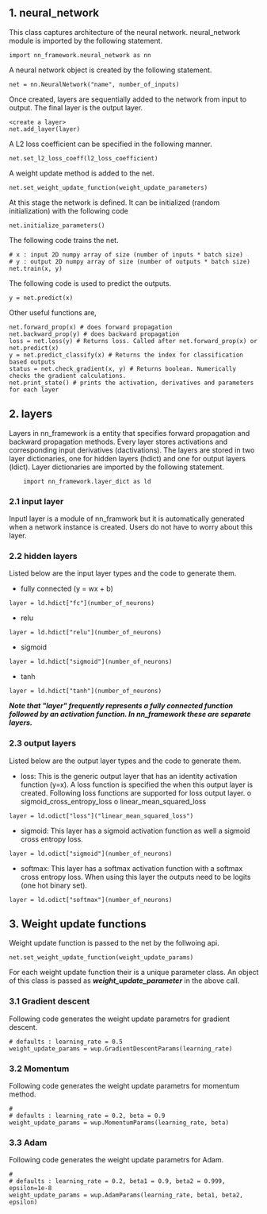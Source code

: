 ## 1. neural_network
This class captures architecture of the neural network. neural_network module is imported by the following statement.
```
import nn_framework.neural_network as nn

```
A neural network object is created by the following statement.
```
net = nn.NeuralNetwork("name", number_of_inputs)
```
Once created, layers are sequentially added to the network from input to output. The final layer is the output layer.
```
<create a layer>
net.add_layer(layer)
```
A L2 loss coefficient can be specified in the following manner.
```
net.set_l2_loss_coeff(l2_loss_coefficient)
```
A weight update method is added to the net.
```
net.set_weight_update_function(weight_update_parameters)
```
At this stage the network is defined. It can be initialized (random initialization) with the following code
```
net.initialize_parameters()
```
The following code trains the net.
```
# x : input 2D numpy array of size (number of inputs * batch size)
# y : output 2D numpy array of size (number of outputs * batch size)
net.train(x, y) 
```
The following code is used to predict the outputs.
```
y = net.predict(x) 
```
Other useful functions are,
```
net.forward_prop(x) # does forward propagation
net.backward_prop(y) # does backward propagation
loss = net.loss(y) # Returns loss. Called after net.forward_prop(x) or net.predict(x)
y = net.predict_classify(x) # Returns the index for classification based outputs
status = net.check_gradient(x, y) # Returns boolean. Numerically checks the gradient calculations.
net.print_state() # prints the activation, derivatives and parameters for each layer
```
## 2. layers
Layers in nn_framework is a entity that specifies forward propagation and backward propagation methods. Every layer stores activations and corresponding input derivatives (dactivations). The layers are stored in two layer dictionaries, one for hidden layers (hdict) and one for output layers (ldict). Layer dictionaries are imported by the following statement.
```
    import nn_framework.layer_dict as ld
```

### 2.1 input layer
Inputl layer is a module of nn_framwork but it is automatically generated when a network instance is created. Users do not have to worry about this layer.

### 2.2 hidden layers
Listed below are the input layer types and the code to generate them.
* fully connected (y = wx + b)
```
layer = ld.hdict["fc"](number_of_neurons)
```
* relu
```
layer = ld.hdict["relu"](number_of_neurons)
```
* sigmoid
```
layer = ld.hdict["sigmoid"](number_of_neurons)
```
* tanh
```
layer = ld.hdict["tanh"](number_of_neurons)
```

**_Note that "layer" frequently represents a fully connected function followed by an activation function. In nn_framework these are separate layers._**

### 2.3 output layers
Listed below are the output layer types and the code to generate them.
* loss: This is the generic output layer that has an identity activation function (y=x). A loss function is specified the when this output layer is created. Following loss functions are supported for loss output layer.
o sigmoid_cross_entropy_loss
o linear_mean_squared_loss
```
layer = ld.odict["loss"]("linear_mean_squared_loss")
```
* sigmoid: This layer has a sigmoid activation function as well a sigmoid cross entropy loss.
```
layer = ld.odict["sigmoid"](number_of_neurons)
```
* softmax: This layer has a softmax activation function with a softmax cross entropy loss. When using this layer the outputs need to be logits (one hot binary set).
```
layer = ld.odict["softmax"](number_of_neurons)
```
## 3. Weight update functions
Weight update function is passed to the net by the follwoing api.
```
net.set_weight_update_function(weight_update_params)
```
For each weight update function their is a unique parameter class. An object of this class is passed as **_weight_update_parameter_** in the above call.

### 3.1 Gradient descent
Following code generates the weight update parametrs for gradient descent.
``` 
# defaults : learning_rate = 0.5
weight_update_params = wup.GradientDescentParams(learning_rate)

```
### 3.2 Momentum
Following code generates the weight update parametrs for momentum method.
```
# 
# defaults : learning_rate = 0.2, beta = 0.9
weight_update_params = wup.MomentumParams(learning_rate, beta)

```
### 3.3 Adam
Following code generates the weight update parametrs for Adam.
```
# 
# defaults : learning_rate = 0.2, beta1 = 0.9, beta2 = 0.999, epsilon=1e-8
weight_update_params = wup.AdamParams(learning_rate, beta1, beta2, epsilon)

```



